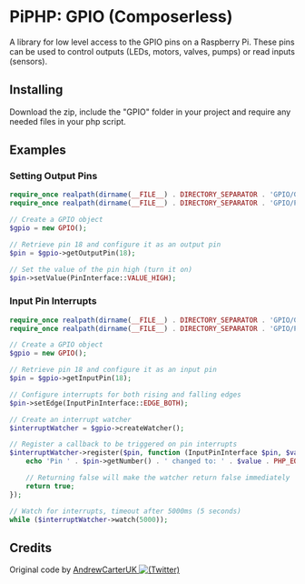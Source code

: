 # PiPHP: GPIO (Composerless)

A library for low level access to the GPIO pins on a Raspberry Pi. These pins can be used to control outputs (LEDs, motors, valves, pumps) or read inputs (sensors).

## Installing

Download the zip, include the "GPIO" folder in your project and require any needed files in your php script.

## Examples

### Setting Output Pins
```php
require_once realpath(dirname(__FILE__) . DIRECTORY_SEPARATOR . 'GPIO/GPIO.php');
require_once realpath(dirname(__FILE__) . DIRECTORY_SEPARATOR . 'GPIO/Pin/PinInterface.php');

// Create a GPIO object
$gpio = new GPIO();

// Retrieve pin 18 and configure it as an output pin
$pin = $gpio->getOutputPin(18);

// Set the value of the pin high (turn it on)
$pin->setValue(PinInterface::VALUE_HIGH);
```

### Input Pin Interrupts
```php
require_once realpath(dirname(__FILE__) . DIRECTORY_SEPARATOR . 'GPIO/GPIO.php');
require_once realpath(dirname(__FILE__) . DIRECTORY_SEPARATOR . 'GPIO/Pin/InputPinInterface.php');

// Create a GPIO object
$gpio = new GPIO();

// Retrieve pin 18 and configure it as an input pin
$pin = $gpio->getInputPin(18);

// Configure interrupts for both rising and falling edges
$pin->setEdge(InputPinInterface::EDGE_BOTH);

// Create an interrupt watcher
$interruptWatcher = $gpio->createWatcher();

// Register a callback to be triggered on pin interrupts
$interruptWatcher->register($pin, function (InputPinInterface $pin, $value) {
    echo 'Pin ' . $pin->getNumber() . ' changed to: ' . $value . PHP_EOL;

    // Returning false will make the watcher return false immediately
    return true;
});

// Watch for interrupts, timeout after 5000ms (5 seconds)
while ($interruptWatcher->watch(5000));
```

## Credits

Original code by [AndrewCarterUK ![(Twitter)](http://i.imgur.com/wWzX9uB.png)](https://twitter.com/AndrewCarterUK)
